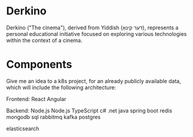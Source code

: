# Derkino

Derkino ("The cinema"), derived from Yiddish (דער קינאָ), represents a personal educational initiative focused on exploring various technologies within the context of a cinema.

# Components

Give me an idea to a k8s project, for an already publicly available data, which will include the following architecture:

Frontend: React
Angular

Backend: 
Node.js
Node.js TypeScript
c# .net
java spring boot
redis
mongodb
sql
rabbitmq
kafka
postgres

elasticsearch
